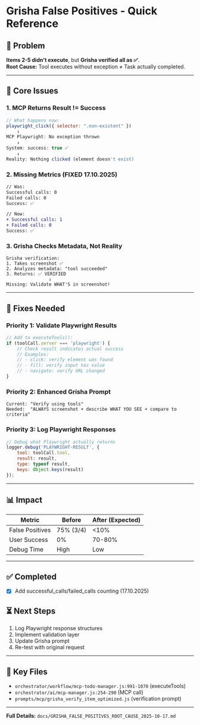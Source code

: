 # Grisha False Positives - Quick Reference

## 🔴 Problem
**Items 2-5 didn't execute**, but **Grisha verified all as ✅**.  
**Root Cause:** Tool executes without exception ≠ Task actually completed.

---

## 🎯 Core Issues

### 1. **MCP Returns Result != Success**
```javascript
// What happens now:
playwright_click({ selector: ".non-existent" })
    ↓
MCP Playwright: No exception thrown
    ↓
System: success: true ✅
    ↓
Reality: Nothing clicked (element doesn't exist)
```

### 2. **Missing Metrics** (FIXED 17.10.2025)
```diff
// Was:
Successful calls: 0
Failed calls: 0
Success: ✅

// Now:
+ Successful calls: 1
+ Failed calls: 0
Success: ✅
```

### 3. **Grisha Checks Metadata, Not Reality**
```
Grisha verification:
1. Takes screenshot ✅
2. Analyzes metadata: "tool succeeded"
3. Returns: ✅ VERIFIED
                ↓
Missing: Validate WHAT'S in screenshot!
```

---

## 🔧 Fixes Needed

### Priority 1: Validate Playwright Results
```javascript
// Add to executeTools():
if (toolCall.server === 'playwright') {
    // Check result indicates actual success
    // Examples:
    // - click: verify element was found
    // - fill: verify input has value
    // - navigate: verify URL changed
}
```

### Priority 2: Enhanced Grisha Prompt
```
Current: "Verify using tools"
Needed:  "ALWAYS screenshot + describe WHAT YOU SEE + compare to criteria"
```

### Priority 3: Log Playwright Responses
```javascript
// Debug what Playwright actually returns
logger.debug('PLAYWRIGHT-RESULT', {
    tool: toolCall.tool,
    result: result,
    type: typeof result,
    keys: Object.keys(result)
});
```

---

## 📊 Impact

| Metric          | Before    | After (Expected) |
| --------------- | --------- | ---------------- |
| False Positives | 75% (3/4) | <10%             |
| User Success    | 0%        | 70-80%           |
| Debug Time      | High      | Low              |

---

## ✅ Completed
- [x] Add successful_calls/failed_calls counting (17.10.2025)

## ⏳ Next Steps
1. Log Playwright response structures
2. Implement validation layer
3. Update Grisha prompt
4. Re-test with original request

---

## 📁 Key Files
- `orchestrator/workflow/mcp-todo-manager.js:991-1070` (executeTools)
- `orchestrator/ai/mcp-manager.js:254-290` (MCP call)
- `prompts/mcp/grisha_verify_item_optimized.js` (verification prompt)

---

**Full Details:** `docs/GRISHA_FALSE_POSITIVES_ROOT_CAUSE_2025-10-17.md`
